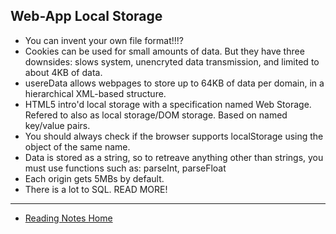 ## Web-App Local Storage

- You can invent your own file format!!!?
- Cookies can be used for small amounts of data. But they have three downsides: slows system, unencryted data transmission, and limited to about 4KB of data.
- usereData allows webpages to store up to 64KB of data per domain, in a hierarchical XML-based structure.
- HTML5 intro'd local storage with a specification named Web Storage. Refered to also as local storage/DOM storage. Based on named key/value pairs.
- You should always check if the browser supports localStorage using the object of the same name.
- Data is stored as a string, so to retreave anything other than strings, you must use functions such as: parseInt, parseFloat
- Each origin gets 5MBs by default.
- There is a lot to SQL. READ MORE!


---

- [Reading Notes Home](https://vektur.github.io/reading-notes/)
